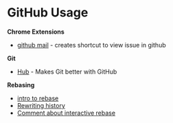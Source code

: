 GitHub Usage
============

**Chrome Extensions**
* [github mail](https://github.com/muan/github-gmail) - creates shortcut to view issue in github 

**Git**
* [Hub](http://hub.github.com/) - Makes Git better with GitHub

**Rebasing**
* [intro to rebase](http://gitready.com/intermediate/2009/01/31/intro-to-rebase.html)
* [Rewriting history](https://www.atlassian.com/git/tutorials/rewriting-history/git-rebase)
* [Comment about interactive rebase](https://github.com/onaio/ona-humor/issues/1#issuecomment-29390129)
